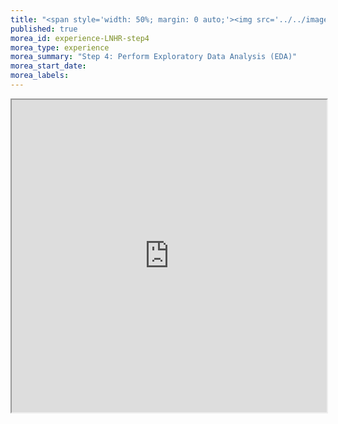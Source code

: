 ```yaml
---
title: "<span style='width: 50%; margin: 0 auto;'><img src='../../images/ProcessStep4.png' height='50px' width='auto'></img></span><span>Step 4: Perform Exploratory Data Analysis (EDA)</span>"
published: true
morea_id: experience-LNHR-step4
morea_type: experience
morea_summary: "Step 4: Perform Exploratory Data Analysis (EDA)"
morea_start_date: 
morea_labels:
---
```

<iframe style="width: 100%; height: 500px;" src="https://docs.google.com/document/d/1TcEHVo7OBuNJdpeyORWN1mVbL8sVmUgIuIUwVcBjtqg/edit?tab=t.0#heading=h.cwtumfcwk9kc">